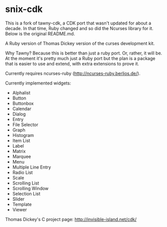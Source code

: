 snix-cdk
========

This is a fork of tawny-cdk, a CDK port that wasn't updated for about
a decade. In that time, Ruby changed and so did the Ncurses library
for it. Below is the original README.md.

A Ruby version of Thomas Dickey version of the curses development kit.

Why Tawny?  Because this is better than just a ruby port.  Or, rather, it
will be.  At the moment it's pretty much just a Ruby port but the plan is
a package that is easier to use and extend, with extra extensions to prove
it.

Currently requires ncurses-ruby (http://ncurses-ruby.berlios.de/).

Currently implemented widgets:
 * Alphalist
 * Button
 * Buttonbox
 * Calendar
 * Dialog
 * Entry
 * File Selector
 * Graph
 * Histogram
 * Item List
 * Label
 * Matrix
 * Marquee
 * Menu
 * Multiple Line Entry
 * Radio List
 * Scale
 * Scrolling List
 * Scrolling Window 
 * Selection List
 * Slider
 * Template
 * Viewer

Thomas Dickey's C project page: http://invisible-island.net/cdk/
